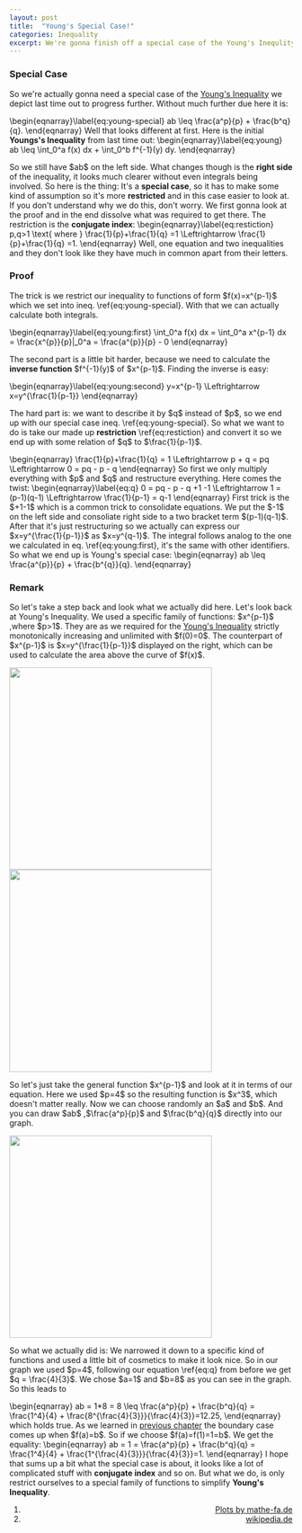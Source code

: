 ```yaml
---
layout: post
title:  "Young's Special Case!"
categories: Inequality
excerpt: We're gonna finish off a special case of the Young's Inequlity so that we can tend to the Hoelder Inequality.
---
```


<h3> Special Case </h3>
<p>So we're actually gonna need a special case of the <a href="../05/desecting-youngs-inequality.html">Young's Inequality</a> we depict last time out to progress further. Without much further due here it is: </p>
\begin{eqnarray}\label{eq:young-special}
ab \leq \frac{a^p}{p} + \frac{b^q}{q}.
\end{eqnarray}
Well that looks different at first. Here is the initial <b>Youngs's Inequality</b> from last time out:
\begin{eqnarray}\label{eq:young}
ab \leq \int_0^a f(x) dx + \int_0^b f^{-1}(y) dy.
\end{eqnarray}
<p>So we still have $ab$ on the left side. What changes though is the <b>right side</b> of the inequality, it looks much clearer without even integrals being involved. So here is the thing: It's a <b>special case</b>, so it has to make some kind of assumption so it's more <b>restricted</b> and in this case easier to look at. If you don't understand why we do this, don't worry. We first gonna look at the proof and in the end dissolve what was required to get there. The restriction is the <b>conjugate index</b>:
\begin{eqnarray}\label{eq:restiction}
p,q>1 \text{ where } \frac{1}{p}+\frac{1}{q} =1 \Leftrightarrow \frac{1}{p}+\frac{1}{q} =1.
\end{eqnarray}
Well, one equation and two inequalities and they don't look like they have much in common apart from their letters.</p>
<h3> Proof </h3>
<p>The trick is we restrict our inequality to functions of form $f(x)=x^{p-1}$ which we set into ineq. \ref{eq:young-special}. With that we can actually calculate both integrals. </p>
\begin{eqnarray}\label{eq:young:first}
\int_0^a f(x) dx = \int_0^a x^{p-1} dx = \frac{x^{p}}{p}|_0^a = \frac{a^{p}}{p} - 0
\end{eqnarray}
<p> The second part is a little bit harder, because we need to calculate the <b>inverse function</b> $f^{-1}(y)$ of $x^{p-1}$. Finding the inverse is easy:</p>
\begin{eqnarray}\label{eq:young:second}
y=x^{p-1} \Leftrightarrow x=y^{\frac{1}{p-1}}
\end{eqnarray}
<p> The hard part is: we want to describe it by $q$ instead of $p$, so we end up with our special case ineq. \ref{eq:young-special}. So what we want to do is take our made up <b>restriction</b> \ref{eq:restiction} and convert it so we end up with some relation of $q$ to $\frac{1}{p-1}$.</p>
\begin{eqnarray}
\frac{1}{p}+\frac{1}{q} = 1 \Leftrightarrow p + q = pq \Leftrightarrow 0 = pq - p - q
\end{eqnarray}
So first we only multiply everything with $p$ and $q$ and restructure everything. Here comes the twist:
\begin{eqnarray}\label{eq:q}
0 = pq - p - q +1 -1 \Leftrightarrow 1 = (p-1)(q-1) \Leftrightarrow \frac{1}{p-1} = q-1
\end{eqnarray}
First trick is the $+1-1$ which is a common trick to consolidate equations. We put the $-1$ on the left side and consoliate right side to a two bracket term $(p-1)(q-1)$. After that it's just restructuring so we actually can express our $x=y^{\frac{1}{p-1}}$ as $x=y^{q-1}$. The integral follows analog to the one we calculated in eq. \ref{eq:young:first}, it's the same with other identifiers. So what we end up is Young's special case:
\begin{eqnarray}
ab \leq \frac{a^{p}}{p} + \frac{b^{q}}{q}.
\end{eqnarray}
<h3>Remark</h3>
<p>So let's take a step back and look what we actually did here. Let's look back at Young's Inequality. We used a specific family of functions: $x^{p-1}$ ,where $p>1$. They are as we required for the <a href="../05/desecting-youngs-inequality.html#defyoung">Young's Inequality</a> strictly monotonically increasing and unlimited with $f(0)=0$. The counterpart of $x^{p-1}$ is $x=y^{\frac{1}{p-1}}$ displayed on the right, which can be used to calculate the area above the curve of $f(x)$.</p>
<img width="360px" src="../../../../image/xpfunktionsschar.jpg" />
<img width="360px" src="../../../../image/ypfunktionsschar.jpg" />
<p>So let's just take the general function $x^{p-1}$ and look at it in terms of our equation. Here we used $p=4$ so the resulting function is $x^3$, which doesn't matter really. Now we can choose randomly an $a$ and $b$. And you can draw $ab$ ,$\frac{a^p}{p}$ and $\frac{b^q}{q}$ directly into our graph. </p>
<img width="360px" src="../../../../image/YoungSpecialCase.jpg" />
<p>So what we actually did is: We narrowed it down to a specific kind of functions and used a little bit of cosmetics to make it look nice. So in our graph we used $p=4$, following our equation \ref{eq:q} from before we get $q = \frac{4}{3}$. We chose $a=1$ and $b=8$ as you can see in the graph. So this leads to</p>
\begin{eqnarray}
ab = 1*8 = 8 \leq \frac{a^p}{p} + \frac{b^q}{q} = \frac{1^4}{4} + \frac{8^{\frac{4}{3}}}{\frac{4}{3}}=12.25,
\end{eqnarray}
which holds true. As we learned in <a href="../05/desecting-youngs-inequality.html">previous chapter</a> the boundary case comes up when $f(a)=b$. So if we choose $f(a)=f(1)=1=b$. We get the equality:
\begin{eqnarray}
ab = 1 =  \frac{a^p}{p} + \frac{b^q}{q} = \frac{1^4}{4} + \frac{1^{\frac{4}{3}}}{\frac{4}{3}}=1.
\end{eqnarray}
I hope that sums up a bit what the special case is about, it looks like a lot of complicated stuff with <b>conjugate index</b> and so on. But what we do, is only  restrict ourselves to a special family of functions to simplify <b>Young's Inequality</b>.
<ol style="text-align:right;">
<li><a href="http://www.mathe-fa.de/de#anchor">Plots by mathe-fa.de</a></li>
<li><a href="https://de.wikibooks.org/wiki/Beweisarchiv:_Analysis:_Ungleichungen:_Young'sche_Ungleichung">wikipedia.de</a></li>
</ol>
